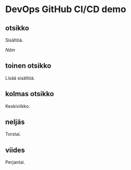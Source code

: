 # DevOps GitHub CI/CD demo

## otsikko

Sisältöä.

*Näin*

## toinen otsikko

Lisää sisältöä.

## kolmas otsikko

Keskiviikko.

## neljäs

Torstai.

## viides

Perjantai.

